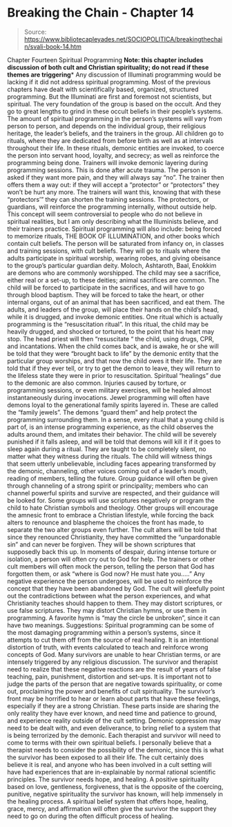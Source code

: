 # Breaking the Chain - Chapter 14

> Source: https://www.bibliotecapleyades.net/SOCIOPOLITICA/breakingthechain/svali-book-14.htm

Chapter Fourteen
Spiritual Programming
**Note: this chapter includes discussion of both cult and Christian
spirituality; do not read if these themes are triggering***
Any discussion of Illuminati programming would be lacking if it did
not address spiritual programming. Most of the previous chapters have
dealt with scientifically based, organized, structured programming.
But the Illuminati are first and foremost not scientists, but spiritual.
The very foundation of the group is based on the occult. And they go
to great lengths to grind in these occult beliefs in their people’s
systems.
The amount of spiritual programming in the person’s systems will
vary from person to person, and depends on the individual group, their
religious heritage, the leader’s beliefs, and the trainers in
the group.
All children go to rituals, where they are dedicated from before birth
as well as at intervals throughout their life. In these rituals, demonic
entities are invoked, to coerce the person into servant hood, loyalty,
and secrecy; as well as reinforce the programming being done.
Trainers will invoke demonic layering during programming sessions.
This is done after acute trauma. The person is asked if they want more
pain, and they will always say “no”. The trainer then offers
them a way out: if they will accept a “protector” or “protectors”
they won’t be hurt any more. The trainers will want this, knowing
that with these “protectors’” they can shorten the
training sessions. The protectors, or guardians, will reinforce the
programming internally, without outside help. This concept will seem
controversial to people who do not believe in spiritual realities, but
I am only describing what the Illuminists believe, and their trainers
practice.
Spiritual programming will also include: being forced to memorize rituals,
THE BOOK OF ILLUMINATION, and other books which contain cult beliefs.
The person will be saturated from infancy on, in classes and training
sessions, with cult beliefs. They will go to rituals where the adults
participate in spiritual worship, wearing robes, and giving obeisance
to the group’s particular guardian deity. Moloch, Ashtaroth, Baal,
Enokkim are demons who are commonly worshipped. The child may see a
sacrifice, either real or a set-up, to these deities; animal sacrifices
are common. The child will be forced to participate in the sacrifices,
and will have to go through blood baptism.
They will be forced to take the heart, or other internal organs, out
of an animal that has been sacrificed, and eat them. The adults, and
leaders of the group, will place their hands on the child’s head,
while it is drugged, and invoke demonic entities.
One ritual which is actually programming is the “resuscitation
ritual”. In this ritual, the child may be heavily drugged, and
shocked or tortured, to the point that his heart may stop. The head
priest will then “resuscitate “ the child, using drugs,
CPR, and incantations. When the child comes back, and is awake, he or
she will be told that they were “brought back to life” by
the demonic entity that the particular group worships, and that now
the child owes it their life. They are told that if they ever tell,
or try to get the demon to leave, they will return to the lifeless state
they were in prior to resuscitation.
Spiritual “healings” due to the demonic are also common.
Injuries caused by torture, or programming sessions, or even military
exercises, will be healed almost instantaneously during invocations.
Jewel programming will often have demons loyal to the generational
family spirits layered in. These are called the “family jewels”.
The demons “guard them” and help protect the programming
surrounding them.
In a sense, every ritual that a young child is part of, is an intense
programming experience, as the child observes the adults around them,
and imitates their behavior. The child will be severely punished if
it falls asleep, and will be told that demons will kill it if it goes
to sleep again during a ritual.
They are taught to be completely silent, no matter what they witness
during the rituals. The child will witness things that seem utterly
unbelievable, including faces appearing transformed by the demonic,
channeling, other voices coming out of a leader’s mouth, reading
of members, telling the future. Group guidance will often be given through
channeling of a strong spirit or principality; members who can channel
powerful spirits and survive are respected, and their guidance will
be looked for.
Some groups will use scriptures negatively or program the child to
hate Christian symbols and theology. Other groups will encourage the
amnesic front to embrace a Christian lifestyle, while forcing the back
alters to renounce and blaspheme the choices the front has made, to
separate the two alter groups even further. The cult alters will be
told that since they renounced Christianity, they have committed the
“unpardonable sin” and can never be forgiven. They will
be shown scriptures that supposedly back this up.
In moments of despair, during intense torture or isolation, a person
will often cry out to God for help. The trainers or other cult members
will often mock the person, telling the person that God has forgotten
them, or ask “where is God now? He must hate you.....”
Any negative experience the person undergoes, will be used to reinforce
the concept that they have been abandoned by God. The cult will gleefully
point out the contradictions between what the person experiences, and
what Christianity teaches should happen to them.
They may distort scriptures, or use false scriptures. They may distort
Christian hymns, or use them in programming. A favorite hymn is “may
the circle be unbroken”, since it can have two meanings.
Suggestions:
Spiritual programming can be some of the most damaging programming
within a person’s systems, since it attempts to cut them off from
the source of real healing. It is an intentional distortion of truth,
with events calculated to teach and reinforce wrong concepts of God.
Many survivors are unable to hear Christian terms, or are intensely
triggered by any religious discussion.
The survivor and therapist need to realize that these negative reactions
are the result of years of false teaching, pain, punishment, distortion
and set-ups. It is important not to judge the parts of the person that
are negative towards spirituality, or come out, proclaiming the power
and benefits of cult spirituality. The survivor’s front may be
horrified to hear or learn about parts that have these feelings, especially
if they are a strong Christian. These parts inside are sharing the only
reality they have ever known, and need time and patience to ground,
and experience reality outside of the cult setting.
Demonic oppression may need to be dealt with, and even deliverance,
to bring relief to a system that is being terrorized by the demonic.
Each therapist and survivor will need to come to terms with their own
spiritual beliefs. I personally believe that a therapist needs to consider
the possibility of the demonic, since this is what the survivor has
been exposed to all their life. The cult certainly does believe it is
real, and anyone who has been involved in a cult setting will have had
experiences that are in-explainable by normal rational scientific principles.
The survivor needs hope, and healing. A positive spirituality based
on love, gentleness, forgiveness, that is the opposite of the coercing,
punitive, negative spirituality the survivor has known, will help immensely
in the healing process. A spiritual belief system that offers hope,
healing, grace, mercy, and affirmation will often give the survivor
the support they need to go on during the often difficult process of
healing.
